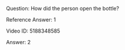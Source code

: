 Question: How did the person open the bottle?

Reference Answer: 1

Video ID: 5188348585

Answer: 2


